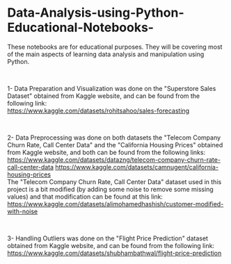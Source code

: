# Data-Analysis-using-Python-Educational-Notebooks-
These notebooks are for educational purposes. 
They will be covering most of the main aspects of learning data analysis and manipulation using Python.

<br>

1- Data Preparation and Visualization was done on the "Superstore Sales Dataset" obtained from Kaggle website, and can be found from the following link:<br>
https://www.kaggle.com/datasets/rohitsahoo/sales-forecasting

<br>

2- Data Preprocessing was done on both datasets the "Telecom Company Churn Rate, Call Center Data" and the "California Housing Prices" obtained from Kaggle website, and both can be found from the following links:<br>
https://www.kaggle.com/datasets/datazng/telecom-company-churn-rate-call-center-data
https://www.kaggle.com/datasets/camnugent/california-housing-prices <br>
The "Telecom Company Churn Rate, Call Center Data" dataset used in this project is a bit modified (by adding some noise to remove some missing values) and that modification can be found at this link: <br>
https://www.kaggle.com/datasets/alimohamedhashish/customer-modified-with-noise


<br>

3- Handling Outliers was done on the "Flight Price Prediction" dataset obtained from Kaggle website, and can be found from the following link:
https://www.kaggle.com/datasets/shubhambathwal/flight-price-prediction
